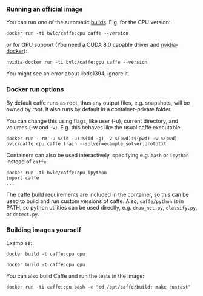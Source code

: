 
### Running an official image

You can run one of the automatic [builds](https://hub.docker.com/r/bvlc/caffe). E.g. for the CPU version:

`docker run -ti bvlc/caffe:cpu caffe --version`

or for GPU support (You need a CUDA 8.0 capable driver and
[nvidia-docker](https://github.com/NVIDIA/nvidia-docker)):

`nvidia-docker run -ti bvlc/caffe:gpu caffe --version`

You might see an error about libdc1394, ignore it.

### Docker run options

By default caffe runs as root, thus any output files, e.g. snapshots, will be owned
by root. It also runs by default in a container-private folder.

You can change this using flags, like user (-u), current directory, and volumes (-w and -v).
E.g. this behaves like the usual caffe executable:

`docker run --rm -u $(id -u):$(id -g) -v $(pwd):$(pwd) -w $(pwd) bvlc/caffe:cpu caffe train --solver=example_solver.prototxt`

Containers can also be used interactively, specifying e.g. `bash` or `ipython`
instead of `caffe`.

```
docker run -ti bvlc/caffe:cpu ipython
import caffe
...
```

The caffe build requirements are included in the container, so this can be used to
build and run custom versions of caffe. Also, `caffe/python` is in PATH, so python
utilities can be used directly, e.g. `draw_net.py`, `classify.py`, or `detect.py`.

### Building images yourself

Examples:

`docker build -t caffe:cpu cpu`

`docker build -t caffe:gpu gpu`

You can also build Caffe and run the tests in the image:

`docker run -ti caffe:cpu bash -c "cd /opt/caffe/build; make runtest"`
